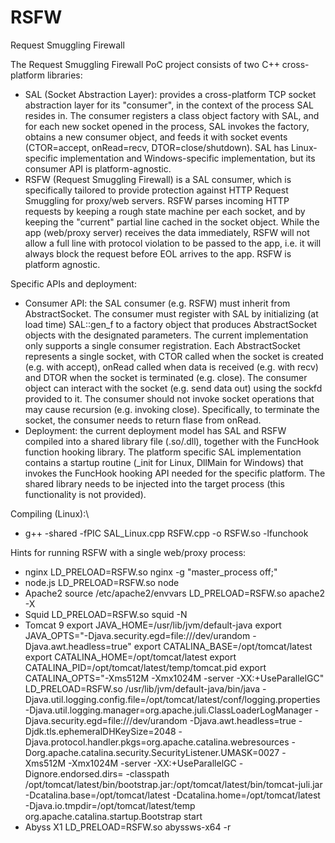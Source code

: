 # RSFW
Request Smuggling Firewall

The Request Smuggling Firewall PoC project consists of two C++ cross-platform libraries: 
- SAL (Socket Abstraction Layer): provides a cross-platform TCP socket abstraction layer for its "consumer", in the context of the process SAL resides in. The consumer registers a class object factory with SAL, and for each new socket opened in the process, SAL invokes the factory, obtains a new consumer object, and feeds it with socket events (CTOR=accept, onRead=recv, DTOR=close/shutdown). SAL has Linux-specific implementation and Windows-specific implementation, but its consumer API is platform-agnostic.
- RSFW (Request Smuggling Firewall) is a SAL consumer, which is specifically tailored to provide protection against HTTP Request Smuggling for proxy/web servers. RSFW parses incoming HTTP requests by keeping a rough state machine per each socket, and by keeping the "current" partial line cached in the socket object. While the app (web/proxy server) receives the data immediately, RSFW will not allow a full line with protocol violation to be passed to the app, i.e. it will always block the request before EOL arrives to the app. RSFW is platform agnostic. 

Specific APIs and deployment:
- Consumer API: the SAL consumer (e.g. RSFW) must inherit from AbstractSocket. The consumer must register with SAL by initializing (at load time) SAL::gen_f to a factory object that produces AbstractSocket objects with the designated parameters. The current implementation only supports a single consumer registration. Each AbstractSocket represents a single socket, with CTOR called when the socket is created (e.g. with accept), onRead called when data is received (e.g. with recv) and DTOR when the socket is terminated (e.g. close). The consumer object can interact with the socket (e.g. send data out) using the sockfd provided to it. The consumer should not invoke socket operations that may cause recursion (e.g. invoking close). Specifically, to terminate the socket, the consumer needs to return flase from onRead.
- Deployment: the current deployment model has SAL and RSFW compiled into a shared library file (.so/.dll), together with the FuncHook function hooking library. The platform specific SAL implementation contains a startup routine (\_init for Linux, DllMain for Windows) that invokes the FuncHook hooking API needed for the specific platform. The shared library needs to be injected into the target process (this functionality is not provided).

Compiling (Linux):\
- g++ -shared -fPIC SAL_Linux.cpp RSFW.cpp -o RSFW.so -lfunchook

Hints for running RSFW with a single web/proxy process:
- nginx
LD_PRELOAD=RSFW.so nginx -g "master_process off;"
- node.js
LD_PRELOAD=RSFW.so node 
- Apache2
source /etc/apache2/envvars
LD_PRELOAD=RSFW.so apache2 -X 
- Squid
LD_PRELOAD=RSFW.so squid -N 
- Tomcat 9
export JAVA_HOME=/usr/lib/jvm/default-java
export JAVA_OPTS="-Djava.security.egd=file:///dev/urandom -Djava.awt.headless=true"
export CATALINA_BASE=/opt/tomcat/latest
export CATALINA_HOME=/opt/tomcat/latest
export CATALINA_PID=/opt/tomcat/latest/temp/tomcat.pid
export CATALINA_OPTS="-Xms512M -Xmx1024M -server -XX:+UseParallelGC"
LD_PRELOAD=RSFW.so /usr/lib/jvm/default-java/bin/java -Djava.util.logging.config.file=/opt/tomcat/latest/conf/logging.properties -Djava.util.logging.manager=org.apache.juli.ClassLoaderLogManager -Djava.security.egd=file:///dev/urandom -Djava.awt.headless=true -Djdk.tls.ephemeralDHKeySize=2048 -Djava.protocol.handler.pkgs=org.apache.catalina.webresources -Dorg.apache.catalina.security.SecurityListener.UMASK=0027 -Xms512M -Xmx1024M -server -XX:+UseParallelGC -Dignore.endorsed.dirs= -classpath /opt/tomcat/latest/bin/bootstrap.jar:/opt/tomcat/latest/bin/tomcat-juli.jar -Dcatalina.base=/opt/tomcat/latest -Dcatalina.home=/opt/tomcat/latest -Djava.io.tmpdir=/opt/tomcat/latest/temp org.apache.catalina.startup.Bootstrap start
- Abyss X1
LD_PRELOAD=RSFW.so abyssws-x64 -r

